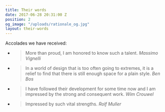 ```yaml
---
title: Their words
date: 2017-06-28 20:31:00 Z
position: 2
og_image: "/uploads/rationale_og.jpg"
layout: their-words
---
```


Accolades we have received: 



- > More than proud, I am honored to know such a talent.
<cite>Massimo Vignelli</cite>

- >In a world of design that is too often going to extremes, it is a relief to find that there is still enough space for a plain style.
<cite>Ben Bos</cite>

- >I have followed their development for some time now and I am impressed by the strong and consequent work.
<cite>Wim Crouwel</cite>

- >Impressed by such vital strengths.
<cite>Rolf Muller</cite>


